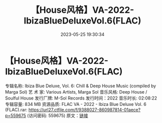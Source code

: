 ﻿---
title: 【House风格】VA-2022-IbizaBlueDeluxeVol.6(FLAC)
date: 2023-05-25 19:30:34
categories: 古典音乐、新世纪、纯音雅乐
tags: 纯音雅乐
---
# 【House风格】VA-2022-IbizaBlueDeluxeVol.6(FLAC)

专辑名称: Ibiza Blue Deluxe, Vol. 6: Chill & Deep House Music
(compiled by Marga Sol)
艺 术 家: Various Artists, Marga Sol
音乐风格: Deep House / Soulful House
发行厂牌: M-Sol Records
发行时间：2022
音乐时长: 02:08:22
专辑容量: 834 MB
资源品质: FLAC
VA - 2022 - Ibiza Blue Deluxe Vol. 6 (FLAC).rar: https://url27.ctfile.com/f/9388027-860987814-01aece?p=559675
(访问密码: 559675)
原文：[链接](https://blog.sina.com.cn/s/blog_1647c7e760103121c.html)